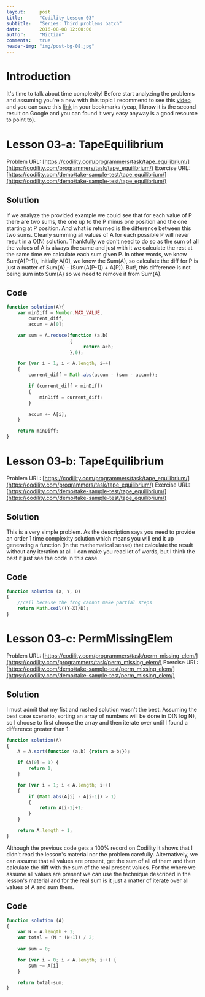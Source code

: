 ```yaml
---
layout:     post
title:      "Codility Lesson 03"
subtitle:   "Series: Third problems batch"
date:       2016-08-08 12:00:00
author:     "Mictian"
comments:   true
header-img: "img/post-bg-08.jpg"
---
```


# Introduction
It's time to talk about time complexity!
Before start analyzing the problems and assuming you're a new with this topic I recommend to see this [video](https://www.youtube.com/watch?v=-Yv2qljLrns), and you can save this [link](http://bigocheatsheet.com/) in your bookmarks (yeap, I know it is the second result on Google and you can found it very easy anyway is a good resource to point to).

# Lesson 03-a: TapeEquilibrium

Problem URL: [https://codility.com/programmers/task/tape_equilibrium/](https://codility.com/programmers/task/tape_equilibrium/)
Exercise URL: [https://codility.com/demo/take-sample-test/tape_equilibrium/](https://codility.com/demo/take-sample-test/tape_equilibrium/)

## Solution

If we analyze the provided example we could see that for each value of P there are two sums, the one up to the P minus one position and the one starting at P position. And what is returned is the difference between this two sums.
Clearly summing all values of A for each possible P will never result in a O(N) solution. Thankfully we don't need to do so as the sum of all the values of A is always the same and just with it we calculate the rest at the same time we calculate each sum given P.
In other words, we know Sum(A[P-1]), initially A[0], we know the Sum(A), so calculate the diff for P is just a matter of Sum(A) - (Sum(A[P-1]) + A[P]). But!, this difference is not being sum into Sum(A) so we need to remove it from Sum(A).

## Code

```js
function solution(A){
	var minDiff = Number.MAX_VALUE,
		current_diff,
		accum = A[0];

	var sum = A.reduce(function (a,b)
					   {
							return a+b;
					   },0);

	for (var i = 1; i < A.length; i++)
	{
		current_diff = Math.abs(accum - (sum - accum));

		if (current_diff < minDiff)
		{
			minDiff = current_diff;
		}

		accum += A[i];
	}

	return minDiff;
}

```

# Lesson 03-b: TapeEquilibrium

Problem URL: [https://codility.com/programmers/task/tape_equilibrium/](https://codility.com/programmers/task/tape_equilibrium/)
Exercise URL: [https://codility.com/demo/take-sample-test/tape_equilibrium/](https://codility.com/demo/take-sample-test/tape_equilibrium/)

## Solution

This is a very simple problem. As the description says you need to provide an order 1 time complexity solution which means you will end it up generating a function (in the mathematical sense) that calculate the result without any iteration at all.
I can make you read lot of words, but I think the best it just see the code in this case.

## Code

```js
function solution (X, Y, D)
{
    //ceil because the frog cannot make partial steps
    return Math.ceil((Y-X)/D);
}
```

# Lesson 03-c: PermMissingElem

Problem URL: [https://codility.com/programmers/task/perm_missing_elem/](https://codility.com/programmers/task/perm_missing_elem/)
Exercise URL: [https://codility.com/demo/take-sample-test/perm_missing_elem/](https://codility.com/demo/take-sample-test/perm_missing_elem/)

## Solution

I must admit that my fist and rushed solution wasn't the best. Assuming the best case scenario, sorting an array of numbers will be done in O(N log N), so I choose to first choose the array and then iterate over until I found a difference greater than 1.

```js
function solution(A)
{
	A = A.sort(function (a,b) {return a-b;});

	if (A[0]!= 1) {
		return 1;
	}

	for (var i = 1; i < A.length; i++)
	{
		if (Math.abs(A[i] - A[i-1]) > 1)
		{
			return A[i-1]+1;
		}
	}

	return A.length + 1;
}

```

Although the previous code gets a 100% record on Codility it shows that I didn't read the lesson's material nor the problem carefully.
Alternatively, we can assume that all values are present, get the sum of all of them and then calculate the diff with the sum of the real present values. For the where we assume all values are present we can use the technique described in the lesson's material and for the real sum is it just a matter of iterate over all values of A and sum them.

## Code

```js
function solution (A)
{
	var N = A.length + 1;
	var total = (N * (N+1)) / 2;
	
	var sum = 0;

	for (var i = 0; i < A.length; i++) {
		sum += A[i]
	}

	return total-sum;
}
```


